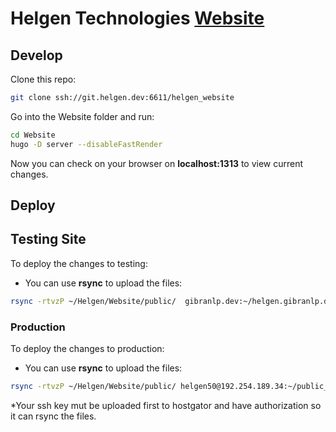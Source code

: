 # Helgen Technologies [Website](https://helgen.tech)

## Develop

Clone this repo:

```bash
git clone ssh://git.helgen.dev:6611/helgen_website
```

Go into the Website folder and run:

```bash
cd Website
hugo -D server --disableFastRender
```

Now you can check on your browser on **localhost:1313** to view current changes.

## Deploy

## Testing Site

To deploy the changes to testing:

 - You can use **rsync** to upload the files:

 ```bash
rsync -rtvzP ~/Helgen/Website/public/  gibranlp.dev:~/helgen.gibranlp.dev/
```


### Production

To deploy the changes to production:

 - You can use **rsync** to upload the files:

 ```bash
 rsync -rtvzP ~/Helgen/Website/public/ helgen50@192.254.189.34:~/public_html/
 ```

*Your ssh key mut be uploaded first to hostgator and have authorization so it can rsync the files.

